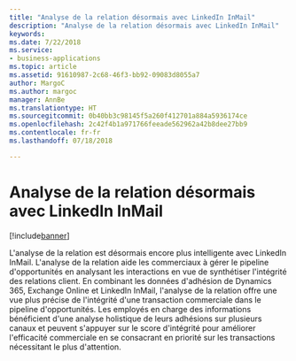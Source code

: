 ```yaml
---
title: "Analyse de la relation désormais avec LinkedIn InMail"
description: "Analyse de la relation désormais avec LinkedIn InMail"
keywords: 
ms.date: 7/22/2018
ms.service:
- business-applications
ms.topic: article
ms.assetid: 91610987-2c68-46f3-bb92-09083d8055a7
author: MargoC
ms.author: margoc
manager: AnnBe
ms.translationtype: HT
ms.sourcegitcommit: 0b40bb3c98145f5a260f412701a884a5936174ce
ms.openlocfilehash: 2c42f4b1a971766feeade562962a42b8dee27bb9
ms.contentlocale: fr-fr
ms.lasthandoff: 07/18/2018

---
```


# <a name="relationship-analytics-now-with-linkedin-inmail"></a>Analyse de la relation désormais avec LinkedIn InMail


[!include[banner](../../includes/banner.md)]


L'analyse de la relation est désormais encore plus intelligente avec LinkedIn InMail. L'analyse de la relation aide les commerciaux à gérer le pipeline d'opportunités en analysant les interactions en vue de synthétiser l'intégrité des relations client.  En combinant les données d'adhésion de Dynamics 365, Exchange Online et LinkedIn InMail, l'analyse de la relation offre une vue plus précise de l'intégrité d'une transaction commerciale dans le pipeline d'opportunités. Les employés en charge des informations bénéficient d'une analyse holistique de leurs adhésions sur plusieurs canaux et peuvent s'appuyer sur le score d'intégrité pour améliorer l'efficacité commerciale en se consacrant en priorité sur les transactions nécessitant le plus d'attention.

